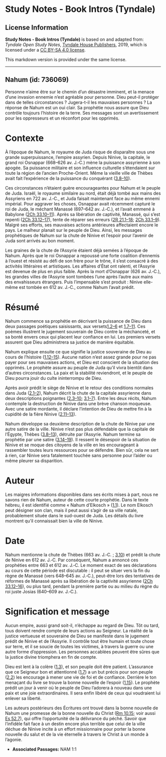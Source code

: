 # Study Notes - Book Intros (Tyndale)

## License Information

**Study Notes - Book Intros (Tyndale)** is based on and adapted from: _Tyndale Open Study Notes_, [Tyndale House Publishers](https://tyndaleopenresources.com/), 2019, which is licensed under a [CC BY-SA 4.0 license](https://creativecommons.org/licenses/by-sa/4.0/legalcode.en).

This markdown version is provided under the same license.



--------------------------------

## Nahum (id: 736069)

Personne n’aime être sur le chemin d’un désastre imminent, et la menace d’une invasion ennemie n’est agréable pour personne. Dieu peut\-il protéger dans de telles circonstances ? Jugera\-t\-il les mauvaises personnes ? La réponse de Nahum est un oui clair. Sa prophétie nous assure que Dieu contrôle toujours l’histoire de la terre. Ses messages sont un avertissement pour les oppresseurs et un réconfort pour les opprimés.

Contexte
========

À l’époque de Nahum, le royaume de Juda risque de disparaître sous une grande superpuissance, l’empire assyrien. Depuis Ninive, la capitale, le grand roi Osnappar (668–626 av. J.‑C.) mène la puissance assyrienne à son apogée. Sa puissance militaire et son influence culturelle s’étendaient sur toute la région de l’ancien Proche\-Orient. Même la vieille ville de Thèbes avait fait l’expérience de la puissance du conquérant ([3\.8–10](https://ref.ly/Nah3:8-Nah3:10)).

Ces circonstances n’étaient guère encourageantes pour Nahum et le peuple de Juda. Israël, le royaume similaire au nord, était déjà tombé aux mains des Assyriens en 722 av. J.‑C., et Juda faisait maintenant face au même ennemi impérial. Pour aggraver les choses, Osnappar avait récemment capturé le roi de Juda, le méchant Manassé (697–642 av. J.‑C.), et l’avait emmené à Babylone ([2Ch 33\.10–11](https://ref.ly/2Chr33:10-2Chr33:11)). Après sa libération de captivité, Manassé, qui s’est repenti ([2Ch 33\.12–17](https://ref.ly/2Chr33:12-2Chr33:17)), tente de réparer ses erreurs ([2R 21\.1–18](https://ref.ly/2Kgs21:1-2Kgs21:18); [2Ch 33\.1–9](https://ref.ly/2Chr33:1-2Chr33:9)). Malgré ses efforts, ses mauvaises actions antérieures affectaient encore le pays. Le malheur planait sur le peuple de Dieu. Ainsi, les messages prophétiques de Nahum sur la chute de Ninive et l’espoir pour l’avenir de Juda sont arrivés au bon moment.

Les graines de la chute de l’Assyrie étaient déjà semées à l’époque de Nahum. Après que le roi Osnappar a repoussé une forte coalition d’ennemis à l’ouest et résisté au défi de son frère pour le trône, il s’est consacré à des activités littéraires et artistiques. Les affaires d’État ont ralenti, et l’Assyrie est devenue de plus en plus faible. Après la mort d’Osnappar (626 av. J.‑C.), les grandes villes de l’Assyrie sont tombées l’une après l’autre aux mains des envahisseurs étrangers. Puis l’impensable s’est produit : Ninive elle\-même est tombée en 612 av. J.‑C., comme Nahum l’avait prédit.

Résumé
======

Nahum commence sa prophétie en décrivant la puissance de Dieu dans deux passages poétiques saisissants, aux versets[1\.2–6](https://ref.ly/Nah1:2-Nah1:6) et [1\.7–11](https://ref.ly/Nah1:7-Nah1:11). Ces poèmes illustrent le jugement souverain de Dieu contre la méchanceté, et sa bonté envers ceux qui placent leur confiance en lui. Les premiers versets assurent que Dieu administrera sa justice de manière équitable.

Nahum explique ensuite ce que signifie la justice souveraine de Dieu au cours de l’histoire ([1\.12–15](https://ref.ly/Nah1:12-Nah1:15)). Aucune nation n’est assez grande pour ne pas payer pour ses mauvaises actions, et Dieu est conscient de la situation des opprimés. Le prophète assure au peuple de Juda qu’il vivra bientôt dans d’autres circonstances. La paix et la stabilité reviendront, et le peuple de Dieu pourra jouir du culte ininterrompu de Dieu.

Après avoir prédit le siège de Ninive et le retour des conditions normales dans Juda ([2\.1–2](https://ref.ly/Nah2:1-Nah2:2)), Nahum décrit la chute de la capitale assyrienne dans deux descriptions poignantes ([2\.3–10](https://ref.ly/Nah2:3-Nah2:10); [3\.1–7](https://ref.ly/Nah3:1-Nah3:7)). Entre les deux récits, Nahum contemple la destruction de Ninive dans une brève chanson moqueuse. Avec une satire mordante, il déclare l’intention de Dieu de mettre fin à la cupidité de la fière Ninive ([2\.11–13](https://ref.ly/Nah2:11-Nah2:13)).

Nahum développe sa deuxième description de la chute de Ninive par une autre satire de la ville. Ninive n’est pas plus défendable que la capitale de l’Égypte, Thèbes ([3\.8–13](https://ref.ly/Nah3:8-Nah3:13)), détruite par l’Assyrie. Nahum termine sa prophétie par une satire ([3\.14–19](https://ref.ly/Nah3:14-Nah3:19)). Il ressent le désespoir de la situation de Ninive et se moque des citoyens de la ville en les encourageant à rassembler toutes leurs ressources pour se défendre. Bien sûr, cela ne sert à rien, car Ninive sera fatalement touchée sans personne pour l’aider ou même pleurer sa disparition.

Auteur
======

Les maigres informations disponibles dans ses écrits mises à part, nous ne savons rien de Nahum, auteur de cette courte prophétie. Dans le texte hébreu, il est identifié comme « Nahum d’Elkosch » ([1\.1](https://ref.ly/Nah1:1)). Le nom Elkosch peut désigner son clan, mais il peut aussi s’agir de sa ville natale, probablement située dans le sud\-ouest de Juda. Les détails du livre montrent qu’il connaissait bien la ville de Ninive.

Date
====

Nahum mentionne la chute de Thèbes (663 av. J.‑C. ; [3\.10](https://ref.ly/Nah3:10)) et prédit la chute de Ninive en 612 av. J.‑C. Par conséquent, Nahum a annoncé ces prophéties entre 663 et 612 av. J.‑C. Le moment exact de ses déclarations au cours de cette période est discutable : il peut se situer vers la fin du règne de Manassé (vers 648–645 av. J.‑C.), peut\-être lors des tentatives de réformes de Manassé après sa libération de la captivité assyrienne ([2Ch 33\.12–16](https://ref.ly/2Chr33:12-2Chr33:16)), ou plus tard, pendant la première partie ou au milieu du règne du roi juste Josias (640–609 av. J.‑C.).

Signification et message
========================

Aucun empire, aussi grand soit\-il, n’échappe au regard de Dieu. Tôt ou tard, tous doivent rendre compte de leurs actions au Seigneur. La réalité de la justice vertueuse et souveraine de Dieu se manifeste dans le jugement prédit de Ninive et de l’Assyrie. Il contrôle tout être humain et toute chose sur terre, et il se soucie de toutes les victimes, à travers la guerre ou une autre forme d’oppression. Les personnes accablées peuvent être sûres que la justice divine triomphera en fin de compte.

Dieu est lent à la colère ([1\.3](https://ref.ly/Nah1:3)), et son peuple doit être patient. L’assurance que ce Seigneur bon et attentionné ([1\.7](https://ref.ly/Nah1:7)) a un but précis pour son peuple ([2\.2](https://ref.ly/Nah2:2)) les encourage à mener une vie de foi et de confiance. Derrière le ton menaçant du livre se trouve la bonne nouvelle de l’espoir ([1\.15](https://ref.ly/Nah1:15)). Le prophète prédit un jour à venir où le peuple de Dieu l’adorera à nouveau dans une paix et une joie extraordinaires. Il sera enfin libéré de ceux qui voudraient lui enlever sa liberté.

Les auteurs postérieurs des Écritures ont trouvé dans la bonne nouvelle de Nahum une promesse de la bonne nouvelle du Christ ([Rm 10\.15](https://ref.ly/Rom10:15); voir aussi [Es 52\.7](https://ref.ly/Isa52:7)), qui offre l’opportunité de la délivrance du péché. Savoir que l’infidèle fait face à un destin encore plus terrible que celui de la ville déchue de Ninive incite à un effort missionnaire pour porter la bonne nouvelle du salut et de la vie éternelle à travers le Christ à un monde à l’agonie.

* **Associated Passages:** NAM 1:1

